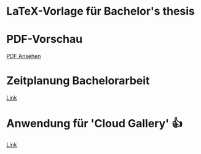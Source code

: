 # LaTeX-Vorlage für Bachelor's thesis

# PDF-Vorschau

[PDF Ansehen](main.pdf)

# Zeitplanung Bachelorarbeit

[Link](https://1drv.ms/w/s!AkPfhMbUqVA5xWO0CYq1z-taYIow)

# Anwendung für 'Cloud Gallery' :+1:

[Link](https://vlxxxfa.github.io)
